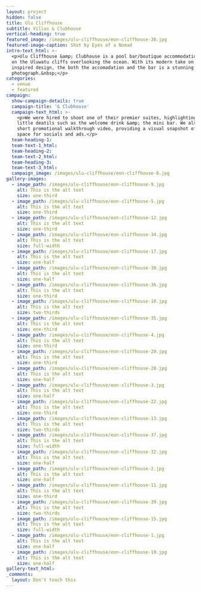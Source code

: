 ```yaml
---
layout: project
hidden: false
title: Ulu Cliffhouse
subtitle: Villas & Clubhouse
vertical-heading: true
featured_image: /images/ulu-cliffhouse/eon-cliffhouse-38.jpg
featured-image-caption: Shot by Eyes of a Nomad
intro-text_html: >-
  <p>Ulu Cliffhouse &amp; Clubhouse is a pool bar/boutique accommodation perched
  on the Uluwatu cliffs overlooking the ocean. With its modern take on 1920s
  inspired design, the both the accomadation and the bar is a stunning venue to
  photograph.&nbsp;</p>
categories:
  - venue
  - featured
campaign:
  show-campaign-details: true
  campaign-title: '& Clubhouse'
  campaign-text_html: >-
    <p>We were hired to shoot one of their premier suites, highlighting the
    little deatils such as the welcome drink &amp; the mini bar. We also shot a
    short promotional walkthrough video, providing a visual snapshot of the
    space for socials and ads.</p>
  team-heading-1:
  team-text-1_html:
  team-heading-2:
  team-text-2_html:
  team-heading-3:
  team-text-3_html:
  campaign_image: /images/ulu-cliffhouse/eon-cliffhouse-8.jpg
gallery-images:
  - image_path: /images/ulu-cliffhouse/eon-cliffhouse-9.jpg
    alt: This is the alt text
    size: one-third
  - image_path: /images/ulu-cliffhouse/eon-cliffhouse-5.jpg
    alt: This is the alt text
    size: one-third
  - image_path: /images/ulu-cliffhouse/eon-cliffhouse-12.jpg
    alt: This is the alt text
    size: one-third
  - image_path: /images/ulu-cliffhouse/eon-cliffhouse-34.jpg
    alt: This is the alt text
    size: full-width
  - image_path: /images/ulu-cliffhouse/eon-cliffhouse-17.jpg
    alt: This is the alt text
    size: one-half
  - image_path: /images/ulu-cliffhouse/eon-cliffhouse-30.jpg
    alt: This is the alt text
    size: one-half
  - image_path: /images/ulu-cliffhouse/eon-cliffhouse-36.jpg
    alt: This is the alt text
    size: one-third
  - image_path: /images/ulu-cliffhouse/eon-cliffhouse-10.jpg
    alt: This is the alt text
    size: two-thirds
  - image_path: /images/ulu-cliffhouse/eon-cliffhouse-35.jpg
    alt: This is the alt text
    size: one-third
  - image_path: /images/ulu-cliffhouse/eon-cliffhouse-4.jpg
    alt: This is the alt text
    size: one-third
  - image_path: /images/ulu-cliffhouse/eon-cliffhouse-20.jpg
    alt: This is the alt text
    size: one-third
  - image_path: /images/ulu-cliffhouse/eon-cliffhouse-28.jpg
    alt: This is the alt text
    size: one-half
  - image_path: /images/ulu-cliffhouse/eon-cliffhouse-3.jpg
    alt: This is the alt text
    size: one-half
  - image_path: /images/ulu-cliffhouse/eon-cliffhouse-22.jpg
    alt: This is the alt text
    size: one-third
  - image_path: /images/ulu-cliffhouse/eon-cliffhouse-13.jpg
    alt: This is the alt text
    size: two-thirds
  - image_path: /images/ulu-cliffhouse/eon-cliffhouse-37.jpg
    alt: This is the alt text
    size: full-width
  - image_path: /images/ulu-cliffhouse/eon-cliffhouse-32.jpg
    alt: This is the alt text
    size: one-half
  - image_path: /images/ulu-cliffhouse/eon-cliffhouse-2.jpg
    alt: This is the alt text
    size: one-half
  - image_path: /images/ulu-cliffhouse/eon-cliffhouse-11.jpg
    alt: This is the alt text
    size: one-third
  - image_path: /images/ulu-cliffhouse/eon-cliffhouse-39.jpg
    alt: This is the alt text
    size: two-thirds
  - image_path: /images/ulu-cliffhouse/eon-cliffhouse-15.jpg
    alt: This is the alt text
    size: full-width
  - image_path: /images/ulu-cliffhouse/eon-cliffhouse-1.jpg
    alt: This is the alt text
    size: one-half
  - image_path: /images/ulu-cliffhouse/eon-cliffhouse-19.jpg
    alt: This is the alt text
    size: one-half
gallery-text_html:
_comments:
  layout: Don't touch this
---
```


